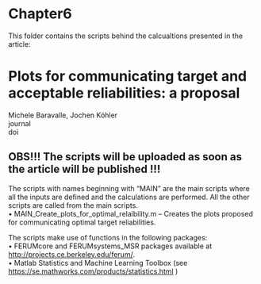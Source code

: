 # Chapter6
This folder contains the scripts behind the calcualtions presented in the article:
# Plots for communicating target and acceptable reliabilities: a proposal  
Michele Baravalle, Jochen Köhler    
journal   
doi  

## OBS!!! The scripts will be uploaded as soon as the article will be published !!!

The scripts with names beginning with “MAIN” are the main scripts where all the inputs are defined and the calculations are performed. All the other scripts are called from the main scripts.  
•	MAIN_Create_plots_for_optimal_relaibility.m – Creates the plots proposed for communicating optimal target reliabilities.  

The scripts make use of functions in the following packages:  
•	FERUMcore and FERUMsystems_MSR packages available at http://projects.ce.berkeley.edu/ferum/.   
•	Matlab Statistics and Machine Learning Toolbox (see https://se.mathworks.com/products/statistics.html )  
